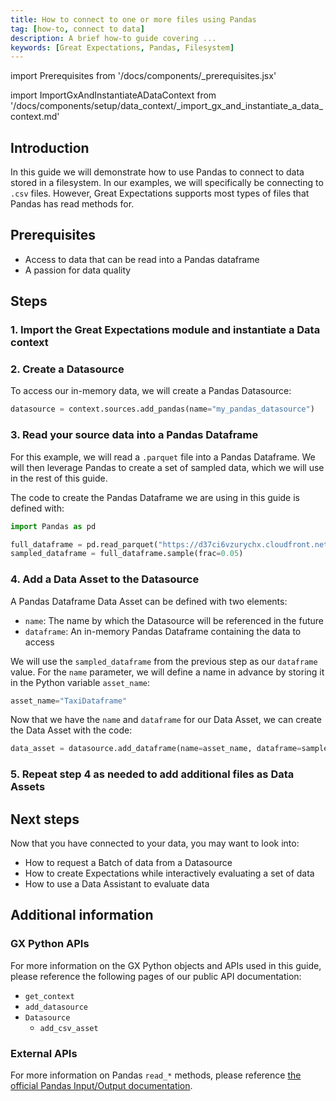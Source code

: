 ```yaml
---
title: How to connect to one or more files using Pandas
tag: [how-to, connect to data]
description: A brief how-to guide covering ...
keywords: [Great Expectations, Pandas, Filesystem]
---
```


<!-- Import statements start here. -->
import Prerequisites from '/docs/components/_prerequisites.jsx'

<!-- ### 1. Import GX and instantiate a Data Context -->
import ImportGxAndInstantiateADataContext from '/docs/components/setup/data_context/_import_gx_and_instantiate_a_data_context.md'

## Introduction

In this guide we will demonstrate how to use Pandas to connect to data stored in a filesystem.  In our examples, we will specifically be connecting to `.csv` files.  However, Great Expectations supports most types of files that Pandas has read methods for.

## Prerequisites

<Prerequisites requirePython = {false} requireInstallation = {true} requireDataContext = {true} requireSourceData = {null} requireDatasource = {false} requireExpectationSuite = {false}>

- Access to data that can be read into a Pandas dataframe
- A passion for data quality

</Prerequisites> 

## Steps

### 1. Import the Great Expectations module and instantiate a Data context

<ImportGxAndInstantiateADataContext />

### 2. Create a Datasource

To access our in-memory data, we will create a Pandas Datasource:

```python title="Python code"
datasource = context.sources.add_pandas(name="my_pandas_datasource")
```

### 3. Read your source data into a Pandas Dataframe

For this example, we will read a `.parquet` file into a Pandas Dataframe.  We will then leverage Pandas to create a set of sampled data, which we will use in the rest of this guide.

The code to create the Pandas Dataframe we are using in this guide is defined with:

```python title="Python code"
import Pandas as pd

full_dataframe = pd.read_parquet("https://d37ci6vzurychx.cloudfront.net/trip-data/yellow_tripdata_2022-11.parquet")
sampled_dataframe = full_dataframe.sample(frac=0.05)
```

### 4. Add a Data Asset to the Datasource

A Pandas Dataframe Data Asset can be defined with two elements:
- `name`: The name by which the Datasource will be referenced in the future
- `dataframe`: An in-memory Pandas Dataframe containing the data to access

We will use the `sampled_dataframe` from the previous step as our `dataframe` value.  For the `name` parameter, we will define a name in advance by storing it in the Python variable `asset_name`:

```python title="Python code"
asset_name="TaxiDataframe"
```

Now that we have the `name` and `dataframe` for our Data Asset, we can create the Data Asset with the code:

```python
data_asset = datasource.add_dataframe(name=asset_name, dataframe=sampled_dataframe)
```

### 5. Repeat step 4 as needed to add additional files as Data Assets


## Next steps

Now that you have connected to your data, you may want to look into:
- How to request a Batch of data from a Datasource
- How to create Expectations while interactively evaluating a set of data
- How to use a Data Assistant to evaluate data

## Additional information

<!-- TODO: Add this once we have a script.
### Code examples

To see the full source code used for the examples in this guide, please reference the following scripts in our GitHub repository:
- [script_name.py](https://path/to/the/script/on/github.com)
-->

### GX Python APIs

For more information on the GX Python objects and APIs used in this guide, please reference the following pages of our public API documentation:

- `get_context`
- `add_datasource`
- `Datasource`
  - `add_csv_asset`

### External APIs

For more information on Pandas `read_*` methods, please reference [the official Pandas Input/Output documentation](https://pandas.pydata.org/docs/reference/io.html).

<!-- TODO: Enable this and update links after the conceptual guides are revised
### Related reading

For more information on the concepts and reasoning employed by this guide, please reference the following informational guides:

- [What does a Datasource do behind the scenes?](/docs/corresponding/link.md)
- [What are use the use cases for single vs multiple Batch Data Assets?](/docs/link/to/conceptual/guide.md)
-->